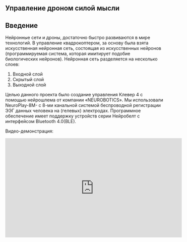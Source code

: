 ## Управление дроном силой мысли

## Введение

Нейронные сети и дроны, достаточно быстро развиваются в мире технологий. В управление квадрокоптером, за основу была взята искусственная нейронная сеть, состоящая из искусственных нейронов (программируемая система, которая имитирует подобие биологических нейронов). 
Нейронная сеть разделяется на несколько слоев:

1. Входной слой
2. Скрытый слой
3. Выходной слой

Целью данного проекта было создание управления Клевер 4 с помощью нейрошлема от компании «NEUROBOTICS». Мы использовали NeuroPlay-8M- с 8-ми канальной системой беспроводной регистрации ЭЭГ данных человека на (гелевых) электродах. Программное обеспечение имеет поддержку устройств серии Нейробелт с интерфейсом Bluetooth 4.0(BLE).

Видео-демонстрация:

<iframe width="560" height="315" src="https://www.youtube.com/embed/uLR5NNcekfA" frameborder= " 0 "allow=" акселерометр; автозапуск; зашифрованный носитель; гироскоп; картинка в картинке " allowfullscreen><iframe width="560" height="315" src="https://www.youtube.com/embed/uLR5NNcekfA" frameborder= " 0 "allow=" акселерометр; автозапуск; зашифрованный носитель; гироскоп; картинка в картинке " allowfullscreen>< / iframe>

## Установка

Для начала нужно установить необходимые программы:

1. Кора головного мозга
2. Биоэхо

## Использование

Программное обеспечение Cortex: классифицирует сигнал мозга в эмоцию.

<img src="..docs/assets/Cortex1.jpg width="450">

<img src="..docs/assets/Cortex 2.jpg width="450">

Программное обеспечение BioEcho: эмуляция физической клавиатуры.

<img src="..docs/assets/BioEcho.jpg>

«Далее Teleop code: работает на одном из терминалов Raspberry Pi (основной контроллер дрона) с того же устройства, которое запускает 1-е и 2-е программное обеспечение. Далее данные поступают на клавиатуру с помощью BioEcho и предаются в key_value ros.

Основной код: работает на Raspberry Pi и передает команды на key_value ros, после дрон летит вперед, если была использована эмоция напряжения клавиша «w», далее вращение происходит по направлению yaw на 90° против часовой стрелки, если будет использоваться эмоция радости клавиша «s», и последнюю эмоцию расслабления, мы будем использовать за движение дрона в более стабильном и рациональном состоянии для изменения эмоций пользователя,так как эмоция является непрерывным сигналом, мы сделали сигнал перехода со значением клавиши «o», с данном состоянии дрон не сможет сделать никакого движения,если не будет отправлен сигнал перехода на клавишу «o».

## Код

[Код]( https://github.com/hany606/COEX-Internship19/tree/master/projects/NeuroHelmet) для управления квадрокоптером, написанный на языке Python был взят с сайта Github.

